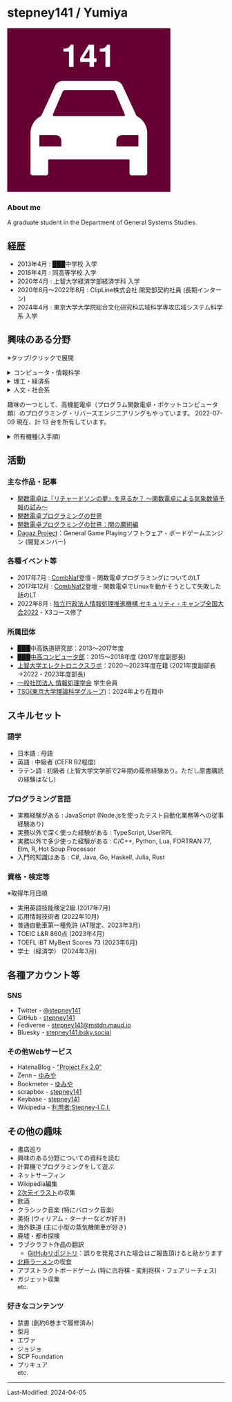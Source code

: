 # stepney141 / Yumiya

<!-- [English](en.html) -->

<div class="split-v aboutme">
  <div class="left icon"><img src="./custom-taxi.svg"></div>
  <div class="right">

### About me

A graduate student in the Department of General Systems Studies.

</div>
</div>

## 経歴

- 2013年4月 : ███中学校 入学
- 2016年4月 : 同高等学校 入学
- 2020年4月 : 上智大学経済学部経済学科 入学
- 2020年6月〜2022年8月 : ClipLine株式会社 開発部契約社員 (長期インターン)
- 2024年4月 : 東京大学大学院総合文化研究科広域科学専攻広域システム科学系 入学

## 興味のある分野

※タップ/クリックで展開

<div class="split-v">
<details class="interested">
<summary>コンピュータ・情報科学</summary>
<div>

- 情報学
  - 人文情報学(デジタル＝ヒューマニティーズ)
  - 図書館情報学
    - Webアーカイブ
  - ゲーム情報学
    - General Game Playing
    - 古将棋のゲームAI
  etc.
- ソフトウェア開発
  - Web技術
  - 低レイヤ・組み込み開発
  - グラフ関数電卓のプログラミングとリバースエンジニアリング
- かわいいイラストを3DCG化して現実に召喚するための技術
  - NPR / トゥーンレンダリング
  - MR (複合現実)
  - 各種3DCG制作ソフト

</div>
</details>

<details class="interested">
<summary>理工・経済系</summary>
<div>

- 経済学
  - (応用)ミクロ経済学・ゲーム理論
  - 計量経済学
- 統計学
- 計算科学・数値シミュレーション
  - 数値気象予報
  - シミュレーション天文学
- 数理最適化・機械学習
- ハードウェア工作
  - 電子工作
  - テスラコイルの自作
  - 倒立振り子の自作
- 音声分析合成・音響合成

</div>
</details>

<details class="interested">
<summary>人文・社会系</summary>
<div>

- 人文情報学(デジタル＝ヒューマニティーズ)
- 現代思想
  - メディア論
  - サブカルチャー評論
- 服飾フェティシズムとBDSMの思想・歴史・心理分析
- 歴史学 (特に文化史)
  - 盤上遊戯史・将棋史
  - 古代・中世の音楽史
- 文化人類学
- 民俗学
- 宗教学・オカルティズム
  - 西洋神秘主義思想の歴史
  - 近代西洋儀式魔術
- 語学
  - ラテン語
  - 中英語
- 文学
  - 国文学 (特に説話文学)
  - 幻想文学
  - 文芸批評

</div>
</details>
</div>

趣味の一つとして、高機能電卓（プログラム関数電卓・ポケットコンピュータ類）のプログラミング・リバースエンジニアリングもやっています。
2022-07-09 現在、計 13 台を所有しています。

<details>
<summary>所有機種(入手順)</summary>
<div>

- SHARP EL-520F
- HP 50g (2台)
- TI-Nspire CAS with Touchpad
- TI-Nspire CX CAS
- CASIO fx-5800p
- CASIO fx-9860gii
- TI-89 Titanium
- NumWorks (Hardware Revision: N0110)
- TI-Nspire CX II CAS
- HP Prime G2
- TI-84 Plus Silver Edition
- SHARP PC-1360

</div>
</details>

## 活動

### 主な作品・記事

- [関数電卓は『リチャードソンの夢』を見るか？ 〜関数電卓による気象数値予報の試み〜](https://stepney141.hatenablog.com/entry/2020/05/27/071742)
- [関数電卓プログラミングの世界](https://stepney141.hatenablog.com/entry/2020/12/01/235856)
- [関数電卓プログラミングの世界：闇の魔術編](https://stepney141.hatenablog.com/entry/2020/12/24/235437)
- [Dagaz Project](https://dagazproject.github.io/)：General Game Playingソフトウェア・ボードゲームエンジン (開発メンバー)

### 各種イベント等

- 2017年7月 : [CombNaf](http://web.archive.org/web/20170829182306/https://atnd.org/events/87946)登壇 - 関数電卓プログラミングについてのLT
- 2017年12月 : [CombNaf2](https://combnaf.connpass.com/event/64638/)登壇 - 関数電卓でLinuxを動かそうとして失敗した話のLT
- 2022年8月 : [独立行政法人情報処理推進機構 セキュリティ・キャンプ全国大会2022](https://www.ipa.go.jp/jinzai/camp/2022/zenkoku2022_index.html) - X3コース修了

### 所属団体

- ███中高鉄道研究部：2013〜2017年度
- [███中高コンピュータ部](https://kogyokusha-gcc.github.io/)：2015〜2018年度 (2017年度副部長)
- [上智大学エレクトロニクスラボ](https://selelab.com/)：2020〜2023年度在籍 (2021年度副部長→2022・2023年度部長)
- [一般社団法人 情報処理学会](https://www.ipsj.or.jp/index.html) 学生会員
- [TSG(東京大学理論科学グループ)](https://tsg.ne.jp/)：2024年より在籍中

## スキルセット

### 語学

- 日本語 : 母語
- 英語 : 中級者 (CEFR B2程度)
- ラテン語 : 初級者 (上智大学文学部で2年間の履修経験あり。ただし原書購読の経験はなし)

### プログラミング言語

- 実務経験がある : JavaScript (Node.jsを使ったテスト自動化業務等への従事経験あり)
- 実務以外で深く使った経験がある : TypeScript, UserRPL
- 実務以外で多少使った経験がある : C/C++, Python, Lua, FORTRAN 77, Elm, R, Hot Soup Processor
- 入門的知識はある : C#, Java, Go, Haskell, Julia, Rust

### 資格・検定等

※取得年月日順

- 実用英語技能検定2級 (2017年7月)
- 応用情報技術者 (2022年10月)
- 普通自動車第一種免許 (AT限定、2023年3月)
- TOEIC L&R 860点 (2023年4月)
- TOEFL iBT MyBest Scores 73 (2023年6月)
- 学士（経済学） (2024年3月)

## 各種アカウント等

### SNS

- Twitter - [@stepney141](https://twitter.com/stepney141)
- GitHub - [stepney141](https://github.com/stepney141)
- Fediverse - [stepney141@mstdn.maud.io](https://mstdn.maud.io/@stepney141)
- Bluesky - [stepney141.bsky.social](https://bsky.app/profile/stepney141.bsky.social)

### その他Webサービス

- HatenaBlog - ["Project Fx 2.0"](https://stepney141.hatenablog.com/)
- Zenn - [ゆみや](https://zenn.dev/stepney141)
- Bookmeter - [ゆみや](https://bookmeter.com/users/1003258)
- scrapbox - [stepney141](https://scrapbox.io/stepney141/)
- Keybase - [stepney141](https://keybase.io/stepney141)
- Wikipedia - [利用者:Stepney-I.C.I.](https://ja.wikipedia.org/wiki/%E5%88%A9%E7%94%A8%E8%80%85:Stepney-I.C.I.)
<!-- - [Amazon欲しいものリスト](https://www.amazon.jp/hz/wishlist/ls/9DMJ9MP1LX82?ref_=wl_share:embed:cite)：5000兆円欲しい -->
<!-- - 5chトリップ - ◆sOHUy6jdA4II or ◆dR229TZisIOd -->

## その他の趣味

- 書店巡り
- 興味のある分野についての資料を読む
- 計算機でプログラミングをして遊ぶ
- ネットサーフィン
- Wikipedia編集
- [2次元イラスト](http://www.paradisearmy.com/doujin/pasok_nijigen.htm)の収集
- 飲酒
- クラシック音楽 (特にバロック音楽)
- 美術 (ウィリアム・ターナーなどが好き)
- 海外鉄道 (主に小型の蒸気機関車が好き)
- 廃墟・都市探検
- ラブクラフト作品の翻訳
  - [GitHubリポジトリ](https://github.com/stepney141/translation-works)：誤りを発見された場合はご報告頂けると助かります
- [北極ラーメン](https://ja.wikipedia.org/wiki/%E8%92%99%E5%8F%A4%E3%82%BF%E3%83%B3%E3%83%A1%E3%83%B3%E4%B8%AD%E6%9C%AC)の喫食
- アブストラクトボードゲーム (特に古将棋・変則将棋・フェアリーチェス)
- ガジェット収集  
etc.

### 好きなコンテンツ

- 禁書 (創約6巻まで履修済み)
- 型月
- エヴァ
- ジョジョ
- SCP Foundation
- プリキュア  
etc.

----

Last-Modified: 2024-04-05
